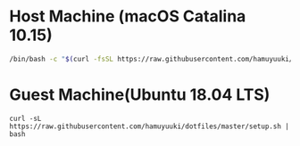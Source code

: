 # Host Machine (macOS Catalina 10.15)

```bash
/bin/bash -c "$(curl -fsSL https://raw.githubusercontent.com/hamuyuuki/dotfiles/master/host_machine/setup.sh)"
```

# Guest Machine(Ubuntu 18.04 LTS)

```
curl -sL https://raw.githubusercontent.com/hamuyuuki/dotfiles/master/setup.sh | bash
```
